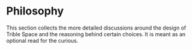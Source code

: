 # Philosophy

This section collects the more detailed discussions around the design of
Trible Space and the reasoning behind certain choices. It is meant as an
optional read for the curious.
